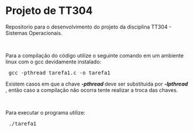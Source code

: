 # Projeto de TT304
<p> Repositorio para o desenvolvimento do projeto da disciplina TT304 - Sistemas Operacionais. </p>
</br> <p> Para a compilação do código utilize o seguinte comando em um ambiente linux com o gcc devidamente instalado: </p>
<pre> gcc -pthread tarefa1.c -o tarefa1  </pre>
<p>Existem casos em que a chave <em> <b> -pthread </b> </em> deve ser substituida por <em> <b> -lpthread </b> </em>, então caso a compilação não ocorra tente realizar a troca das chaves. </p>
<br> <p>Para executar o programa utilize: </p>
<pre> ./tarefa1 </pre>
